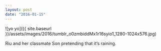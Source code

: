 ```yaml
---
layout: post
date: "2016-01-15"
---
```


![yo yo]({{ site.baseurl }}/assets/images/2016/tumblr_o0zmbiddMx1r16syio1_1280-1024x576.jpg)

Riu and her classmate Son pretending that it’s raining.
